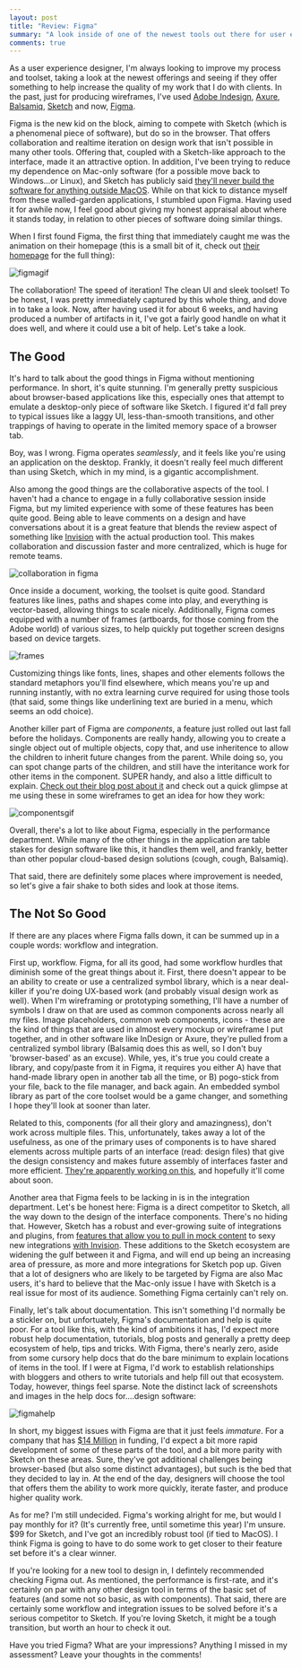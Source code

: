```yaml
---
layout: post
title: "Review: Figma"
summary: "A look inside of one of the newest tools out there for user experience and visual designers."
comments: true
---
```


As a user experience designer, I'm always looking to improve my process and toolset, taking a look at the newest offerings and seeing if they offer something to help increase the quality of my work that I do with clients. In the past, just for producing wireframes, I've used [Adobe Indesign][id], [Axure][axure], [Balsamiq][balsamiq], [Sketch][sketch] and now, [Figma][figma]. 

Figma is the new kid on the block, aiming to compete with Sketch (which is a phenomenal piece of software), but do so in the browser. That offers collaboration and realtime iteration on design work that isn't possible in many other tools. Offering that, coupled with a Sketch-like approach to the interface, made it an attractive option. In addition, I've been trying to reduce my dependence on Mac-only software (for a possible move back to Windows...or Linux), and Sketch has publicly said [they'll never build the software for anything outside MacOS][osxsnobs]. While on that kick to distance myself from these walled-garden applications, I stumbled upon Figma. Having used it for awhile now, I feel good about giving my honest appraisal about where it stands today, in relation to other pieces of software doing similar things.

When I first found Figma, the first thing that immediately caught me was the animation on their homepage (this is a small bit of it, check out [their homepage][figma] for the full thing):

![figmagif](https://dl.dropbox.com/s/prnnyxfl6k2qvlo/figma.gif)

The collaboration! The speed of iteration! The clean UI and sleek toolset! To be honest, I was pretty immediately captured by this whole thing, and dove in to take a look. Now, after having used it for about 6 weeks, and having produced a number of artifacts in it, I've got a fairly good handle on what it does well, and where it could use a bit of help. Let's take a look.

## The Good

It's hard to talk about the good things in Figma without mentioning performance. In short, it's quite stunning. I'm generally pretty suspicious about browser-based applications like this, especially ones that attempt to emulate a desktop-only piece of software like Sketch. I figured it'd fall prey to typical issues like a laggy UI, less-than-smooth transitions, and other trappings of having to operate in the limited memory space of a browser tab. 

Boy, was I wrong. Figma operates _seamlessly_, and it feels like you're using an application on the desktop. Frankly, it doesn't really feel much different than using Sketch, which in my mind, is a gigantic accomplishment. 

Also among the good things are the collaborative aspects of the tool. I haven't had a chance to engage in a fully collaborative session inside Figma, but my limited experience with some of these features has been quite good. Being able to leave comments on a design and have conversations about it is a great feature that blends the review aspect of something like [Invision][invision] with the actual production tool. This makes collaboration and discussion faster and more centralized, which is huge for remote teams. 

![collaboration in figma](https://dl.dropbox.com/s/qjpcbyuakl8rpjb/Screenshot%202017-01-24%2009.47.10.png)

Once inside a document, working, the toolset is quite good. Standard features like lines, paths and shapes come into play, and everything is vector-based, allowing things to scale nicely. Additionally, Figma comes equipped with a number of frames (artboards, for those coming from the Adobe world) of various sizes, to help quickly put together screen designs based on device targets.

![frames](https://dl.dropbox.com/s/z5y2shakt2t325p/Screenshot%202017-01-24%2009.51.06.png)

Customizing things like fonts, lines, shapes and other elements follows the standard metaphors you'll find elsewhere, which means you're up and running instantly, with no extra learning curve required for using those tools (that said, some things like underlining text are buried in a menu, which seems an odd choice).

Another killer part of Figma are _components_, a feature just rolled out last fall before the holidays. Components are really handy, allowing you to create a single object out of multiple objects, copy that, and use inheritence to allow the children to inherit future changes from the parent. While doing so, you can spot change parts of the children, and still have the interitance work for other items in the component. SUPER handy, and also a little difficult to explain. [Check out their blog post about it][componentspost] and check out a quick glimpse at me using these in some wireframes to get an idea for how they work: 

![componentsgif](https://dl.dropbox.com/s/g4f9bzreztaiyjj/figcomponents.gif)

Overall, there's a lot to like about Figma, especially in the performance department. While many of the other things in the application are table stakes for design software like this, it handles them well, and frankly, better than other popular cloud-based design solutions (cough, cough, Balsamiq).

That said, there are definitely some places where improvement is needed, so let's give a fair shake to both sides and look at those items.

## The Not So Good

If there are any places where Figma falls down, it can be summed up in a couple words: workflow and integration. 

First up, workflow. Figma, for all its good, had some workflow hurdles that diminish some of the great things about it. First, there doesn't appear to be an ability to create or use a centralized symbol library, which is a near deal-killer if you're doing UX-based work (and probably visual design work as well). When I'm wireframing or prototyping something, I'll have a number of symbols I draw on that are used as common components across nearly all my files. Image placeholders, common web components, icons - these are the kind of things that are used in almost every mockup or wireframe I put together, and in other software like InDesign or Axure, they're pulled from a centralized symbol library (Balsamiq does this as well, so I don't buy 'browser-based' as an excuse). While, yes, it's true you could create a library, and copy/paste from it in Figma, it requires you either A) have that hand-made library open in another tab all the time, or B) pogo-stick from your file, back to the file manager, and back again. An embedded symbol library as part of the core toolset would be a game changer, and something I hope they'll look at sooner than later. 

Related to this, components (for all their glory and amazingness), don't work across multiple files. This, unfortunately, takes away a lot of the usefulness, as one of the primary uses of components is to have shared elements across multiple parts of an interface (read: design files) that give the design consistency and makes future assembly of interfaces faster and more efficient. [They're apparently working on this][componenttweet], and hopefully it'll come about soon. 

Another area that Figma feels to be lacking in is in the integration department. Let's be honest here: Figma is a direct competitor to Sketch, all the way down to the design of the interface components. There's no hiding that. However, Sketch has a robust and ever-growing suite of integrations and plugins, from [features that allow you to pull in mock content][sketchmock] to sexy new integrations [with Invision][invisionsketch]. These additions to the Sketch ecosystem are widening the gulf between it and Figma, and will end up being an increasing area of pressure, as more and more integrations for Sketch pop up. Given that a lot of designers who are likely to be targeted by Figma are also Mac users, it's hard to believe that the Mac-only issue I have with Sketch is a real issue for most of its audience. Something Figma certainly can't rely on. 

Finally, let's talk about documentation. This isn't something I'd normally be a stickler on, but unfortuately, Figma's documentation and help is quite poor. For a tool like this, with the kind of ambitions it has, I'd expect more robust help documentation, tutorials, blog posts and generally a pretty deep ecosystem of help, tips and tricks. With Figma, there's nearly zero, aside from some cursory help docs that do the bare minimum to explain locations of items in the tool. If I were at Figma, I'd work to establish relationships with bloggers and others to write tutorials and help fill out that ecosystem. Today, however, things feel sparse. Note the distinct lack of screenshots and images in the help docs for....design software: 

![figmahelp](https://dl.dropbox.com/s/ub8qz2qpodvyoi0/Screenshot%202017-01-24%2011.06.48.png)

In short, my biggest issues with Figma are that it just feels _immature_. For a company that has [$14 Million][funding] in funding, I'd expect a bit more rapid development of some of these parts of the tool, and a bit more parity with Sketch on these areas. Sure, they've got additional challenges being browser-based (but also some distinct advantages), but such is the bed that they decided to lay in. At the end of the day, designers will choose the tool that offers them the ability to work more quickly, iterate faster, and produce higher quality work. 

As for me? I'm still undecided. Figma's working alright for me, but would I pay monthly for it? (It's currently free, until sometime this year) I'm unsure. $99 for Sketch, and I've got an incredibly robust tool (if tied to MacOS). I think Figma is going to have to do some work to get closer to their feature set before it's a clear winner. 

If you're looking for a new tool to design in, I defintely recommended checking Figma out. As mentioned, the performance is first-rate, and it's certainly on par with any other design tool in terms of the basic set of features (and some not so basic, as with components). That said, there are certainly some workflow and integration issues to be solved before it's a serious competitor to Sketch. If you're loving Sketch, it might be a tough transition, but worth an hour to check it out. 

Have you tried Figma? What are your impressions? Anything I missed in my assessment? Leave your thoughts in the comments!

[id]: http://www.adobe.com/products/indesign.html
[axure]: http://axure.com
[balsamiq]: http://balsamiq.com
[sketch]: https://www.sketchapp.com/
[figma]: https://figma.com
[invision]: https://www.invisionapp.com
[componentspost]: https://medium.com/figma-design/components-in-figma-e7e80fcf6fd2#.diexa93ak
[componenttweet]: https://twitter.com/jwd2a/status/816381444595404801
[sketchmock]: https://github.com/preciousforever/sketch-data-populator
[invisionsketch]: https://www.invisionapp.com/craft
[funding]: https://techcrunch.com/2015/12/03/figma-vs-goliath/
[osxsnobs]: https://www.sketchapp.com/support/faq/#platforms




